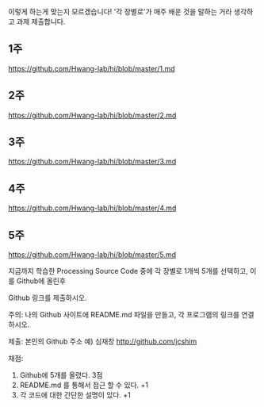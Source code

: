 이렇게 하는게 맞는지 모르겠습니다! '각 장별로'가 매주 배운 것을 말하는 거라 생각하고 과제 제출합니다.

## 1주
https://github.com/Hwang-lab/hi/blob/master/1.md
## 2주
https://github.com/Hwang-lab/hi/blob/master/2.md
## 3주
https://github.com/Hwang-lab/hi/blob/master/3.md
## 4주
https://github.com/Hwang-lab/hi/blob/master/4.md
## 5주
https://github.com/Hwang-lab/hi/blob/master/5.md

지금까지 학습한 Processing Source Code 중에
각 장별로 1개씩 5개를 선택하고, 이를 Github에 올린후

Github 링크를 제출하시오.

주의: 나의 Github 사이트에 README.md 파일을 만들고,
각 프로그램의 링크를 연결하시오.

제출: 본인의 Github 주소
예) 심재창 http://github.com/jcshim 

채점:

1. Github에 5개를 올렸다. 3점
2. README.md 를 통해서 접근 할 수 있다. +1
3. 각 코드에 대한 간단한 설명이 있다. +1
